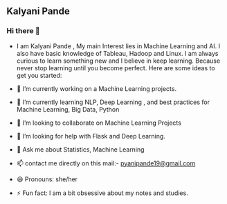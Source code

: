 ## Kalyani Pande
### Hi there 👋

- I am Kalyani Pande , My main Interest lies in Machine Learning and AI. I also have basic knowledge of Tableau, Hadoop and Linux. I am always curious to learn something new and I believe in keep learning. Because never stop learning until you become perfect.
Here are some ideas to get you started:

- 🔭 I’m currently working on a Machine Learning projects.
- 🌱 I’m currently learning NLP, Deep Learning , and best practices for Machine Learning, Big Data, Python
- 👯 I’m looking to collaborate on Machine Learning Projects
- 🤔 I’m looking for help with Flask and Deep Learning.
- 💬 Ask me about Statistics, Machine Learning
- 📫 contact me directly on this mail:- pyanipande19@gmail.com 
- 😄 Pronouns: she/her 
- ⚡ Fun fact: I am a bit obsessive about my notes and studies.
